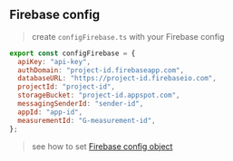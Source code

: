 ## Firebase config

> create `configFirebase.ts` with your Firebase config

```js
export const configFirebase = {
  apiKey: "api-key",
  authDomain: "project-id.firebaseapp.com",
  databaseURL: "https://project-id.firebaseio.com",
  projectId: "project-id",
  storageBucket: "project-id.appspot.com",
  messagingSenderId: "sender-id",
  appId: "app-id",
  measurementId: "G-measurement-id",
};
```

> see how to set [Firebase config object](https://firebase.google.com/docs/web/setup#config-object)
